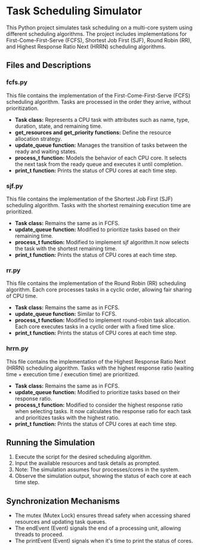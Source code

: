 # Task Scheduling Simulator

This Python project simulates task scheduling on a multi-core system using different scheduling algorithms. The project includes implementations for First-Come-First-Serve (FCFS), Shortest Job First (SJF), Round Robin (RR), and Highest Response Ratio Next (HRRN) scheduling algorithms.

## Files and Descriptions

### fcfs.py

This file contains the implementation of the First-Come-First-Serve (FCFS) scheduling algorithm. Tasks are processed in the order they arrive, without prioritization.

- **Task class:** Represents a CPU task with attributes such as name, type, duration, state, and remaining time.
- **get_resources and get_priority functions:** Define the resource allocation strategy.
- **update_queue function:** Manages the transition of tasks between the ready and waiting states.
- **process_t function:** Models the behavior of each CPU core. It selects the next task from the ready queue and executes it until completion.
- **print_t function:** Prints the status of CPU cores at each time step.

### sjf.py

This file contains the implementation of the Shortest Job First (SJF) scheduling algorithm. Tasks with the shortest remaining execution time are prioritized.

- **Task class:** Remains the same as in FCFS.
- **update_queue function:** Modified to prioritize tasks based on their remaining time.
- **process_t function:** Modified to implement sjf algorithm.It now selects the task with the shortest remaining time.
- **print_t function:** Prints the status of CPU cores at each time step.

### rr.py

This file contains the implementation of the Round Robin (RR) scheduling algorithm. Each core processes tasks in a cyclic order, allowing fair sharing of CPU time.

- **Task class:** Remains the same as in FCFS.
- **update_queue function:** Similar to FCFS.
- **process_t function:** Modified to implement round-robin task allocation. Each core executes tasks in a cyclic order with a fixed time slice.
- **print_t function:** Prints the status of CPU cores at each time step.

### hrrn.py

This file contains the implementation of the Highest Response Ratio Next (HRRN) scheduling algorithm. Tasks with the highest response ratio (waiting time + execution time / execution time) are prioritized.

- **Task class:** Remains the same as in FCFS.
- **update_queue function:** Modified to prioritize tasks based on their response ratio.
- **process_t function:** Modified to consider the highest response ratio when selecting tasks. It now calculates the response ratio for each task and prioritizes tasks with the highest ratio.
- **print_t function:** Prints the status of CPU cores at each time step.

## Running the Simulation

1. Execute the script for the desired scheduling algorithm.
2. Input the available resources and task details as prompted.
3. Note: The simulation assumes four processes/cores in the system.
4. Observe the simulation output, showing the status of each core at each time step.

## Synchronization Mechanisms

- The mutex (Mutex Lock) ensures thread safety when accessing shared resources and updating task queues.
- The endEvent (Event) signals the end of a processing unit, allowing threads to proceed.
- The printEvent (Event) signals when it's time to print the status of cores.
